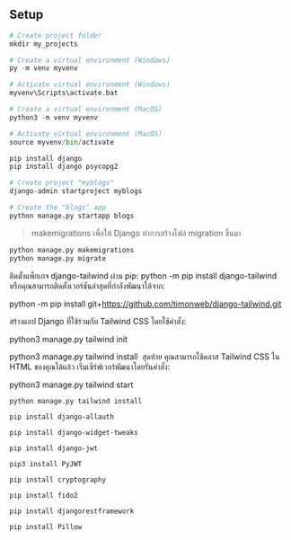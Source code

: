 ## Setup

```python
# Create project folder
mkdir my_projects

# Create a virtual environment (Windows)
py -m venv myvenv

# Activate virtual environment (Windows)
myvenv\Scripts\activate.bat

# Create a virtual environment (MacOS)
python3 -m venv myvenv

# Activate virtual environment (MacOS)
source myvenv/bin/activate

pip install django
pip install django psycopg2 

# Create project "myblogs"
django-admin startproject myblogs

# Create the "blogs" app
python manage.py startapp blogs
```
> makemigrations เพื่อให้ Django ทำการสร้างไฟล์ migration ขึ้นมา
> 

```python
python manage.py makemigrations
python manage.py migrate
```


ติดตั้งแพ็กเกจ django-tailwind ผ่าน pip:
python -m pip install django-tailwind
​​
หรือคุณสามารถติดตั้งเวอร์ชันล่าสุดที่กำลังพัฒนาได้จาก:

python -m pip install git+https://github.com/timonweb/django-tailwind.git
​

สร้างแอป Django ที่ใช้ร่วมกับ Tailwind CSS โดยใช้คำสั่ง:

python3 manage.py tailwind init

python3 manage.py tailwind install
​
สุดท้าย คุณสามารถใช้คลาส Tailwind CSS ใน HTML ของคุณได้แล้ว เริ่มเซิร์ฟเวอร์พัฒนาโดยรันคำสั่ง:

python3 manage.py tailwind start

```
python manage.py tailwind install

pip install django-allauth

pip install django-widget-tweaks

pip install django-jwt

pip3 install PyJWT

pip install cryptography

pip install fido2

pip install djangorestframework

pip install Pillow



```